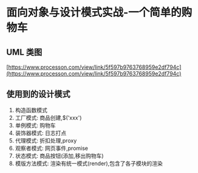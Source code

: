 # 面向对象与设计模式实战-一个简单的购物车

## UML 类图

[https://www.processon.com/view/link/5f597b9763768959e2df794c](https://www.processon.com/view/link/5f597b9763768959e2df794c)

## 使用到的设计模式

1. 构造函数模式
2. 工厂模式: 商品创建,\$('xxx')
3. 单例模式: 购物车
4. 装饰器模式: 日志打点
5. 代理模式: 折扣处理,proxy
6. 观察者模式: 网页事件,promise
7. 状态模式: 商品按钮(添加,移出购物车)
8. 模版方法模式: 渲染有统一模式(render),包含了各子模块的渲染

